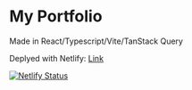 # My Portfolio

Made in React/Typescript/Vite/TanStack Query

Deplyed with Netlify: [Link](https://marcocarpona.dev)

[![Netlify Status](https://api.netlify.com/api/v1/badges/4e025f76-d8aa-4f8c-89cd-f08b2061e1b3/deploy-status)](https://app.netlify.com/sites/unique-monstera-6d1e33/deploys)
